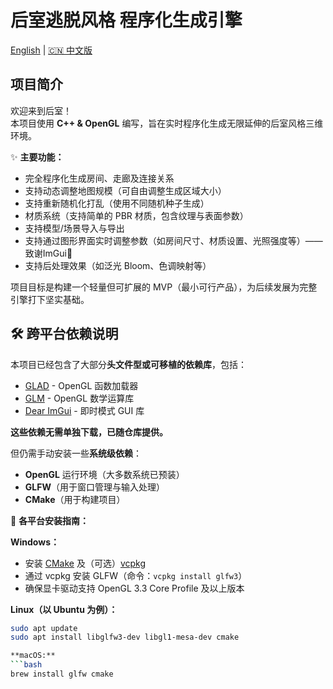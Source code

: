 # 后室逃脱风格 程序化生成引擎

[English](README.md) | [🇨🇳 中文版](README.zh-CN.md)

## 项目简介
欢迎来到后室！  
本项目使用 **C++ & OpenGL** 编写，旨在实时程序化生成无限延伸的后室风格三维环境。

✨ **主要功能：**
- 完全程序化生成房间、走廊及连接关系
- 支持动态调整地图规模（可自由调整生成区域大小）
- 支持重新随机化打乱（使用不同随机种子生成）
- 材质系统（支持简单的 PBR 材质，包含纹理与表面参数）
- 支持模型/场景导入与导出
- 支持通过图形界面实时调整参数（如房间尺寸、材质设置、光照强度等）—— 致谢ImGui👏
- 支持后处理效果（如泛光 Bloom、色调映射等）

项目目标是构建一个轻量但可扩展的 MVP（最小可行产品），为后续发展为完整引擎打下坚实基础。

## 🛠️ 跨平台依赖说明

本项目已经包含了大部分**头文件型或可移植的依赖库**，包括：
- [GLAD](https://glad.dav1d.de/) - OpenGL 函数加载器
- [GLM](https://github.com/g-truc/glm) - OpenGL 数学运算库
- [Dear ImGui](https://github.com/ocornut/imgui) - 即时模式 GUI 库

**这些依赖无需单独下载，已随仓库提供。**

但仍需手动安装一些**系统级依赖**：
- **OpenGL** 运行环境（大多数系统已预装）
- **GLFW**（用于窗口管理与输入处理）
- **CMake**（用于构建项目）

🔧 **各平台安装指南：**

**Windows：**
- 安装 [CMake](https://cmake.org/download/) 及（可选）[vcpkg](https://github.com/microsoft/vcpkg)
- 通过 vcpkg 安装 GLFW（命令：`vcpkg install glfw3`）
- 确保显卡驱动支持 OpenGL 3.3 Core Profile 及以上版本

**Linux（以 Ubuntu 为例）：**
```bash
sudo apt update
sudo apt install libglfw3-dev libgl1-mesa-dev cmake

**macOS:**
```bash
brew install glfw cmake
```

